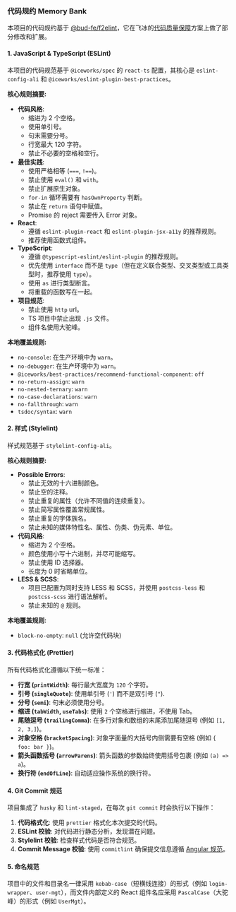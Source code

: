 ### **代码规约 Memory Bank**

本项目的代码规约基于 [@bud-fe/f2elint](https://www.npmjs.com/package/@bud-fe/f2elint)，它在飞冰的[代码质量保障](https://v2.ice.work/docs/guide/advanced/quality)方案上做了部分修改和扩展。

#### **1. JavaScript & TypeScript (ESLint)**

本项目的代码规范基于 `@iceworks/spec` 的 `react-ts` 配置，其核心是 `eslint-config-ali` 和 `@iceworks/eslint-plugin-best-practices`。

**核心规则摘要:**

- **代码风格**:
  - 缩进为 2 个空格。
  - 使用单引号。
  - 句末需要分号。
  - 行宽最大 120 字符。
  - 禁止不必要的空格和空行。
- **最佳实践**:
  - 使用严格相等 (`===`, `!==`)。
  - 禁止使用 `eval()` 和 `with`。
  - 禁止扩展原生对象。
  - `for-in` 循环需要有 `hasOwnProperty` 判断。
  - 禁止在 `return` 语句中赋值。
  - Promise 的 reject 需要传入 Error 对象。
- **React**:
  - 遵循 `eslint-plugin-react` 和 `eslint-plugin-jsx-a11y` 的推荐规则。
  - 推荐使用函数式组件。
- **TypeScript**:
  - 遵循 `@typescript-eslint/eslint-plugin` 的推荐规则。
  - 优先使用 `interface` 而不是 `type`（但在定义联合类型、交叉类型或工具类型时，推荐使用 `type`）。
  - 使用 `as` 进行类型断言。
  - 将重载的函数写在一起。
- **项目规范**:
  - 禁止使用 `http` url。
  - TS 项目中禁止出现 `.js` 文件。
  - 组件名使用大驼峰。

**本地覆盖规则:**

- `no-console`: 在生产环境中为 `warn`。
- `no-debugger`: 在生产环境中为 `warn`。
- `@iceworks/best-practices/recommend-functional-component`: `off`
- `no-return-assign`: `warn`
- `no-nested-ternary`: `warn`
- `no-case-declarations`: `warn`
- `no-fallthrough`: `warn`
- `tsdoc/syntax`: `warn`

#### **2. 样式 (Stylelint)**

样式规范基于 `stylelint-config-ali`。

**核心规则摘要:**

- **Possible Errors**:
  - 禁止无效的十六进制颜色。
  - 禁止空的注释。
  - 禁止重复的属性（允许不同值的连续重复）。
  - 禁止简写属性覆盖常规属性。
  - 禁止重复的字体族名。
  - 禁止未知的媒体特性名、属性、伪类、伪元素、单位。
- **代码风格**:
  - 缩进为 2 个空格。
  - 颜色使用小写十六进制，并尽可能缩写。
  - 禁止使用 ID 选择器。
  - 长度为 0 时省略单位。
- **LESS & SCSS**:
  - 项目已配置为同时支持 LESS 和 SCSS，并使用 `postcss-less` 和 `postcss-scss` 进行语法解析。
  - 禁止未知的 `@` 规则。

**本地覆盖规则:**

- `block-no-empty`: `null` (允许空代码块)

#### **3. 代码格式化 (Prettier)**

所有代码格式化遵循以下统一标准：

- **行宽 (`printWidth`)**: 每行最大宽度为 `120` 个字符。
- **引号 (`singleQuote`)**: 使用单引号 (`'`) 而不是双引号 (`"`).
- **分号 (`semi`)**: 句末必须使用分号。
- **缩进 (`tabWidth`, `useTabs`)**: 使用 `2` 个空格进行缩进，不使用 Tab。
- **尾随逗号 (`trailingComma`)**: 在多行对象和数组的末尾添加尾随逗号 (例如 `[1, 2, 3,]`)。
- **对象空格 (`bracketSpacing`)**: 对象字面量的大括号内侧需要有空格 (例如 `{ foo: bar }`)。
- **箭头函数括号 (`arrowParens`)**: 箭头函数的参数始终使用括号包裹 (例如 `(a) => a`)。
- **换行符 (`endOfLine`)**: 自动适应操作系统的换行符。

#### **4. Git Commit 规范**

项目集成了 `husky` 和 `lint-staged`，在每次 `git commit` 时会执行以下操作：

1.  **代码格式化**: 使用 `prettier` 格式化本次提交的代码。
2.  **ESLint 校验**: 对代码进行静态分析，发现潜在问题。
3.  **Stylelint 校验**: 检查样式代码是否符合规范。
4.  **Commit Message 校验**: 使用 `commitlint` 确保提交信息遵循 [Angular 规范](http://www.ruanyifeng.com/blog/2016/01/commit_message_change_log.html)。

#### **5. 命名规范**

项目中的文件和目录名一律采用 `kebab-case`（短横线连接）的形式（例如 `login-wrapper`、`user-mgt`），而文件内部定义的 React 组件名应采用 `PascalCase`（大驼峰）的形式（例如 `UserMgt`）。
